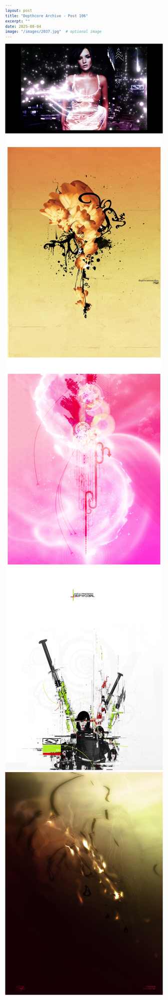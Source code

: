 ```yaml
---
layout: post
title: "Depthcore Archive - Post 106"
excerpt: ""
date: 2025-08-04
image: "/images/2037.jpg"  # optional image
---
```


<img src="/images/2037.jpg">
<img src="/images/2038.jpg" alt="2038.jpg"/>
<img src="/images/2040.jpg" alt="2040.jpg"/>
<img src="/images/2044.jpg" alt="2044.jpg"/>
<img src="/images/2046.jpg" alt="2046.jpg"/>
